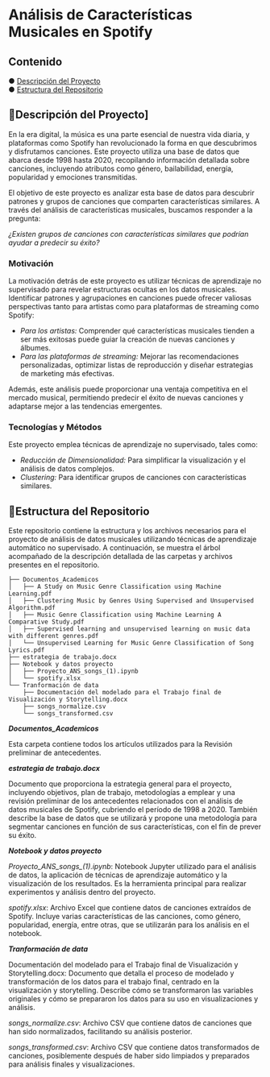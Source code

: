 # Análisis de Características Musicales en Spotify

## Contenido

●  [Descripción del Proyecto](#descripcion_proyecto)<br/>
●  [Estructura del Repositorio](#estructura_del_repo)<br/>

## 📌Descripción del Proyecto] <a name="descripcion_proyecto"></a>

En la era digital, la música es una parte esencial de nuestra vida diaria, y plataformas como Spotify han revolucionado la forma en que descubrimos y disfrutamos canciones. Este proyecto utiliza una base de datos que abarca desde 1998 hasta 2020, recopilando información detallada sobre canciones, incluyendo atributos como género, bailabilidad, energía, popularidad y emociones transmitidas.

El objetivo de este proyecto es analizar esta base de datos para descubrir patrones y grupos de canciones que comparten características similares. A través del análisis de características musicales, buscamos responder a la pregunta:

*¿Existen grupos de canciones con características similares que podrían ayudar a predecir su éxito?*

### Motivación

La motivación detrás de este proyecto es utilizar técnicas de aprendizaje no supervisado para revelar estructuras ocultas en los datos musicales. Identificar patrones y agrupaciones en canciones puede ofrecer valiosas perspectivas tanto para artistas como para plataformas de streaming como Spotify:

- *Para los artistas:* Comprender qué características musicales tienden a ser más exitosas puede guiar la creación de nuevas canciones y álbumes.
- *Para las plataformas de streaming:* Mejorar las recomendaciones personalizadas, optimizar listas de reproducción y diseñar estrategias de marketing más efectivas.

Además, este análisis puede proporcionar una ventaja competitiva en el mercado musical, permitiendo predecir el éxito de nuevas canciones y adaptarse mejor a las tendencias emergentes.

### Tecnologías y Métodos

Este proyecto emplea técnicas de aprendizaje no supervisado, tales como:

- *Reducción de Dimensionalidad:* Para simplificar la visualización y el análisis de datos complejos.
- *Clustering:* Para identificar grupos de canciones con características similares.
    

## 📌Estructura del Repositorio <a name="estructura_del_repo"></a>

Este repositorio contiene la estructura y los archivos necesarios para el proyecto de análisis de datos musicales utilizando técnicas de aprendizaje automático no supervisado. A continuación, se muestra el árbol acompañado de la descripción detallada de las carpetas y archivos presentes en el repositorio.


    ├── Documentos_Academicos
    │   ├── A Study on Music Genre Classification using Machine Learning.pdf
    │   ├── Clustering Music by Genres Using Supervised and Unsupervised Algorithm.pdf
    │   ├── Music Genre Classification using Machine Learning A Comparative Study.pdf
    │   ├── Supervised learning and unsupervised learning on music data with different genres.pdf
    │   └── Unsupervised Learning for Music Genre Classification of Song Lyrics.pdf
    ├── estrategia de trabajo.docx
    ├── Notebook y datos proyecto
    │   ├── Proyecto_ANS_songs_(1).ipynb
    │   └── spotify.xlsx
    └── Tranformación de data
        ├── Documentación del modelado para el Trabajo final de Visualización y Storytelling.docx
        ├── songs_normalize.csv
        └── songs_transformed.csv

**_Documentos_Academicos_**

Esta carpeta contiene todos los artículos utilizados para la Revisión preliminar de antecedentes.


**_estrategia de trabajo.docx_**

Documento que proporciona la estrategia general para el proyecto, incluyendo objetivos, plan de trabajo, metodologías a emplear y una revisión preliminar de los antecedentes relacionados con el análisis de datos musicales de Spotify, cubriendo el período de 1998 a 2020. También describe la base de datos que se utilizará y propone una metodología para segmentar canciones en función de sus características, con el fin de prever su éxito.

**_Notebook y datos proyecto_**

*Proyecto_ANS_songs_(1).ipynb*: Notebook Jupyter utilizado para el análisis de datos, la aplicación de técnicas de aprendizaje automático y la visualización de los resultados. Es la herramienta principal para realizar experimentos y análisis dentro del proyecto.

*spotify.xlsx*: Archivo Excel que contiene datos de canciones extraídos de Spotify. Incluye varias características de las canciones, como género, popularidad, energía, entre otras, que se utilizarán para los análisis en el notebook.

**_Tranformación de data_**

Documentación del modelado para el Trabajo final de Visualización y Storytelling.docx: Documento que detalla el proceso de modelado y transformación de los datos para el trabajo final, centrado en la visualización y storytelling. Describe cómo se transformaron las variables originales y cómo se prepararon los datos para su uso en visualizaciones y análisis.

*songs_normalize.csv*: Archivo CSV que contiene datos de canciones que han sido normalizados, facilitando su análisis posterior.
    
*songs_transformed.csv*: Archivo CSV que contiene datos transformados de canciones, posiblemente después de haber sido limpiados y preparados para análisis finales y visualizaciones.

